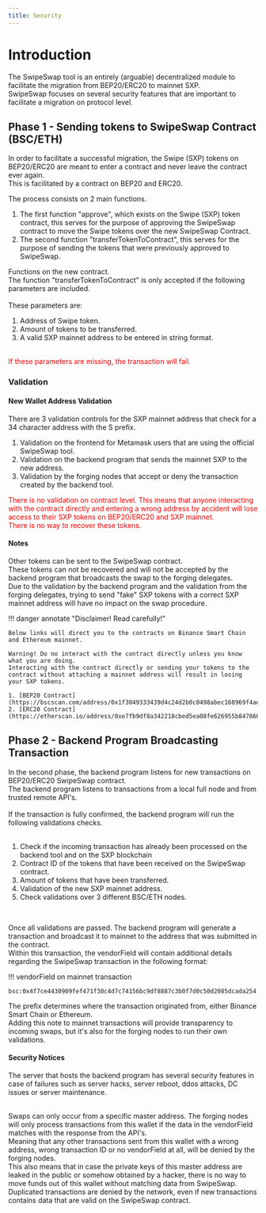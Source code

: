 ```yaml
---
title: Security
---
```


# Introduction

The SwipeSwap tool is an entirely (arguable) decentralized module to facilitate the migration from BEP20/ERC20 to mainnet SXP.<br />
SwipeSwap focuses on several security features that are important to facilitate a migration on protocol level.


## Phase 1 - Sending tokens to SwipeSwap Contract (BSC/ETH)

In order to facilitate a successful migration, the Swipe (SXP) tokens on BEP20/ERC20 are meant to enter a contract and never leave the contract ever again.<br />
This is facilitated by a contract on BEP20 and ERC20. 

The process consists on 2 main functions.<br />
1. The first function "approve", which exists on the Swipe (SXP) token contract, this serves for the purpose of approving the SwipeSwap contract to move the Swipe tokens over the new SwipeSwap Contract.<br />
2. The second function "transferTokenToContract", this serves for the purpose of sending the tokens that were previously approved to SwipeSwap.<br />

Functions on the new contract.<br />
The function "transferTokenToContract" is only accepted if the following parameters are included.<br />
<br />
These parameters are:<br />

1. Address of Swipe token.<br />
2. Amount of tokens to be transferred.<br />
3. A valid SXP mainnet address to be entered in string format.<br />
<br />
<span style="color:red">If these parameters are missing, the transaction will fail.</span><br />

### Validation

#### New Wallet Address Validation

There are 3 validation controls for the SXP mainnet address that check for a 34 character address with the S prefix.<br />
1. Validation on the frontend for Metamask users that are using the official SwipeSwap tool.<br />
2. Validation on the backend program that sends the mainnet SXP to the new address.<br />
3. Validation by the forging nodes that accept or deny the transaction created by the backend tool.<br />

<span style="color:red">
There is no validation on contract level. This means that anyone interacting with the contract directly and entering a wrong address by accident will lose access to their SXP tokens on BEP20/ERC20 and SXP mainnet.<br />
There is no way to recover these tokens.
</span>

#### Notes

Other tokens can be sent to the SwipeSwap contract. <br />
These tokens can not be recovered and will not be accepted by the backend program that broadcasts the swap to the forging delegates.<br />
Due to the validation by the backend program and the validation from the forging delegates, trying to send "fake" SXP tokens with a correct SXP mainnet address will have no impact on the swap procedure.<br />

!!! danger annotate "Disclaimer! Read carefully!"

    Below links will direct you to the contracts on Binance Smart Chain and Ethereum mainnet.
    
    Warning! Do no interact with the contract directly unless you know what you are doing.
    Interacting with the contract directly or sending your tokens to the contract without attaching a mainnet address will result in losing your SXP tokens.

    1. [BEP20 Contract](https://bscscan.com/address/0x1f3049333439d4c24d2b0c0498abec168969f4ae#code)
    2. [ERC20 Contract](https://etherscan.io/address/0xe7fb9df8a342218cbed5ea08fe626955b847860a#code)

## Phase 2 - Backend Program Broadcasting Transaction

In the second phase, the backend program listens for new transactions on BEP20/ERC20 SwipeSwap contract.<br />
The backend program listens to transactions from a local full node and from trusted remote API's.<br />
<br />
If the transaction is fully confirmed, the backend program will run the following validations checks.<br /><br />

1. Check if the incoming transaction has already been processed on the backend tool and on the SXP blockchain<br />
2. Contract ID of the tokens that have been received on the SwipeSwap contract.<br />
3. Amount of tokens that have been transferred.<br />
4. Validation of the new SXP mainnet address.<br />
5. Check validations over 3 different BSC/ETH nodes. <br />
<br />

Once all validations are passed. The backend program will generate a transaction and broadcast it to mainnet to the address that was submitted in the contract.<br />
Within this transaction, the vendorField will contain additional details regarding the SwipeSwap transaction in the following format:<br />

!!! vendorField on mainnet transaction

    bsc:0x4f7ce4430909fef471f30c4d7c74156bc9df8887c3b0f7d0c50d2085dcada254

The prefix determines where the transaction originated from, either Binance Smart Chain or Ethereum.<br />
Adding this note to mainnet transactions will provide transparency to incoming swaps, but it's also for the forging nodes to run their own validations.<br />


#### Security Notices

The server that hosts the backend program has several security features in case of failures such as server hacks, server reboot, ddos attacks, DC issues or server maintenance.<br />
<br />

Swaps can only occur from a specific master address. The forging nodes will only process transactions from this wallet if the data in the vendorField matches with the response from the API's.<br />
Meaning that any other transactions sent from this wallet with a wrong address, wrong transaction ID or no vendorField at all, will be denied by the forging nodes.<br />
This also means that in case the private keys of this master address are leaked in the public or somehow obtained by a hacker, there is no way to move funds out of this wallet without matching data from SwipeSwap.<br />
Duplicated transactions are denied by the network, even if new transactions contains data that are valid on the SwipeSwap contract.<br />



